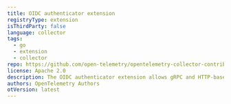 ```yaml
---
title: OIDC authenticator extension
registryType: extension
isThirdParty: false
language: collector
tags:
  - go
  - extension
  - collector
repo: https://github.com/open-telemetry/opentelemetry-collector-contrib/tree/main/extension/oidcauthextension
license: Apache 2.0
description: The OIDC authenticator extension allows gRPC and HTTP-based receivers to require authentication from remote clients.
authors: OpenTelemetry Authors
otVersion: latest
---
```

